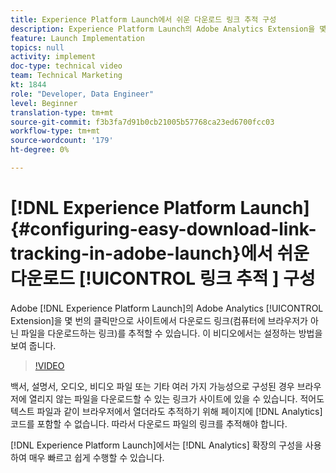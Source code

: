 ```yaml
---
title: Experience Platform Launch에서 쉬운 다운로드 링크 추적 구성
description: Experience Platform Launch의 Adobe Analytics Extension을 몇 번의 클릭만으로 사이트에서 다운로드 링크(컴퓨터에 브라우저가 아닌 파일을 다운로드하는 링크)를 추적할 수 있습니다. 이 비디오에서는 설정하는 방법을 보여 줍니다.
feature: Launch Implementation
topics: null
activity: implement
doc-type: technical video
team: Technical Marketing
kt: 1844
role: "Developer, Data Engineer"
level: Beginner
translation-type: tm+mt
source-git-commit: f3b3fa7d91b0cb21005b57768ca23ed6700fcc03
workflow-type: tm+mt
source-wordcount: '179'
ht-degree: 0%

---
```



# [!DNL Experience Platform Launch] {#configuring-easy-download-link-tracking-in-adobe-launch}에서 쉬운 다운로드 [!UICONTROL 링크 추적 ] 구성

Adobe [!DNL Experience Platform Launch]의 Adobe Analytics [!UICONTROL Extension]을 몇 번의 클릭만으로 사이트에서 다운로드 링크(컴퓨터에 브라우저가 아닌 파일을 다운로드하는 링크)를 추적할 수 있습니다. 이 비디오에서는 설정하는 방법을 보여 줍니다.

>[!VIDEO](https://video.tv.adobe.com/v/25762/?quality=12)

백서, 설명서, 오디오, 비디오 파일 또는 기타 여러 가지 가능성으로 구성된 경우 브라우저에 열리지 않는 파일을 다운로드할 수 있는 링크가 사이트에 있을 수 있습니다. 적어도 텍스트 파일과 같이 브라우저에서 열더라도 추적하기 위해 페이지에 [!DNL Analytics] 코드를 포함할 수 없습니다. 따라서 다운로드 파일의 링크를 추적해야 합니다.

[!DNL Experience Platform Launch]에서는 [!DNL Analytics] 확장의 구성을 사용하여 매우 빠르고 쉽게 수행할 수 있습니다.
